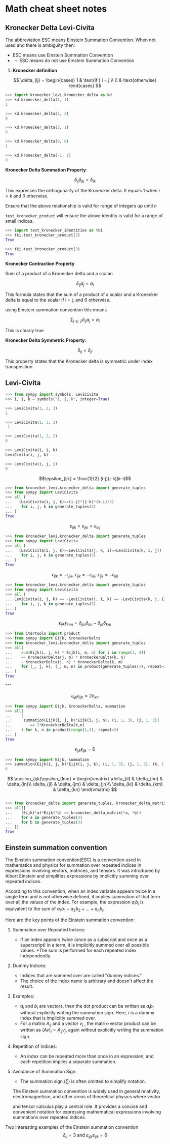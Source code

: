 # Math cheat sheet notes

## Kronecker Delta Levi-Civita

The abbreviation ESC means Einstein Summation Convention.
When not used and there is ambiguity then:

* $\text{ESC}$  means use Einstein Summation Convention
* $\sim \text{ESC}$  means do not use Einstein Summation Convention

1. **Kronecker definition**

$$
    \delta_{ij} =
        \begin{cases} 1 & \text{if } i = j \\
                      0 & \text{otherwise}
        \end{cases}
$$

```python
>>> import kronecker_levi.kronecker_delta as kd
>>> kd.kronecker_delta(1, 1)
1

>>> kd.kronecker_delta(1, 2)
0

>>> kd.kronecker_delta(2, 1)
0

>>> kd.kronecker_delta(0, 0)
1

>>> kd.kronecker_delta(-1, 1)
0

```

**Kronecker Delta Summation Property**:

$$
\delta_{ij}\delta_{jk} = \delta_{ik}$$

This expresses the orthogonality of the Kronecker delta. It equals 1 when $i = k$ and $0$ otherwise.

Ensure that the above relationship is valid for range of integers up until $n$

`test_kronecker_product` will ensure the above identity is valid for a range of small indices.

```python
>>> import test_kronecker_identities as tki
>>> tki.test_kronecker_product(2)
True

>>> tki.test_kronecker_product(3)
True

```

**Kronecker Contraction Property**

Sum of a product of a Kronecker delta and a scalar:

$$ \delta_{ij} a_j = a_i $$

This formula states that the sum of a product of a scalar and a Kronecker delta is equal to the scalar if i = j, and 0 otherwise.

using Einstein summation convention this means

$$
\sum_{j \in \mathbb Z} \delta_{ij} a_j = a_i
$$

This is clearly true

**Kronecker Delta Symmetric Property**:

$$\delta_{ij} = \delta_{ji}$$

This property states that the Kronecker delta is symmetric under index transposition.

## Levi-Civita

```python
>>> from sympy import symbols, LeviCivita
>>> i, j, k = symbols("i, j, k", integer=True)

>>> LeviCivita(1, 2, 3)
1

>>> LeviCivita(1, 3, 2)
-1

>>> LeviCivita(1, 2, 2)
0

>>> LeviCivita(i, j, k)
LeviCivita(i, j, k)

>>> LeviCivita(i, j, i)
0

```

$$\epsilon_{ijk} = \frac{1}{2} (i-j)(j-k)(k-i)$$

```python
>>> from kronecker_levi.kronecker_delta import generate_tuples
>>> from sympy import LeviCivita
>>> all ( 
...   (LeviCivita(i, j, k)==(i-j)*(j-k)*(k-i)/2)
...    for i, j, k in generate_tuples(3)
... )
True

```

$$\varepsilon_{ijk} = \varepsilon_{jki} = \varepsilon_{kij}$$

```python
>>> from kronecker_levi.kronecker_delta import generate_tuples
>>> from sympy import LeviCivita
>>> all ( 
...   (LeviCivita(i, j, k)==LeviCivita(j, k, i)==LeviCivita(k, i, j))
...    for i, j, k in generate_tuples(3)
... )
True

```

$$\epsilon_{ijk} = -\epsilon_{jik}, \;
    \epsilon_{ijk} = -\epsilon_{ikj},  \;
    \epsilon_{ijk} = -\epsilon_{kji}$$

```python
>>> from kronecker_levi.kronecker_delta import generate_tuples
>>> from sympy import LeviCivita
>>> all ( 
... LeviCivita(i, j, k) == -LeviCivita(j, i, k) == -LeviCivita(k, j, i) 
...    for i, j, k in generate_tuples(3)
... )
True

```

$$\epsilon_{ijk}\epsilon_{imn} =  \delta_{jm} \delta_{kn} - \delta_{jn} \delta_{km}$$

```python
>>> from itertools import product
>>> from sympy import Eijk, KroneckerDelta
>>> from kronecker_levi.kronecker_delta import generate_tuples
>>> all(
...    sum(Eijk(i, j, k) * Eijk(i, m, n) for i in range(1, 4))
...    == KroneckerDelta(j, m) * KroneckerDelta(k, n)
...    - KroneckerDelta(j, n) * KroneckerDelta(k, m)
...    for (_, j, k), (_, m, n) in product(generate_tuples(3), repeat=2)
... )
True

```

"""

$$\epsilon_{ijk} \epsilon_{ijn} = 2 \delta_{kn}$$

```python
>>> from sympy import Eijk, KroneckerDelta, summation
>>> all(
...    (
...     summation(Eijk(i, j, k)*Eijk(i, j, n), (i, 1, 3), (j, 1, 3))
...        == 2*KroneckerDelta(k,n) 
...    ) for k, n in product(range(1,4), repeat=2)
... )
True

```



$$\epsilon_{ijk}\epsilon_{ijk} = 6$$

```python
>>> from sympy import Eijk, summation
>>> summation(Eijk(i, j, k)*Eijk(i, j, k), (i, 1, 3), (j, 1, 3), (k, 1, 3))
6

```

$$
\epsilon_{ijk}\epsilon_{lmn}  =
      \begin{vmatrix}
         \delta_{il} & \delta_{im} & \delta_{in}\\
         \delta_{jl} & \delta_{jm} & \delta_{jn}\\
         \delta_{kl} & \delta_{km} & \delta_{kn}
      \end{vmatrix}
$$

```python

>>> from kronecker_delta import generate_tuples, kronecker_delta_matrix
>>> all([
...    (Eijk(*a)*Eijk(*b) == kronecker_delta_matrix(*a, *b))
...    for a in generate_tuples(3)
...    for b in generate_tuples(3)
... ])
True

```

## Einstein summation convention

The Einstein summation convention(ESC) is a convention used in mathematics
and physics for summation over repeated indices in expressions
involving vectors, matrices, and tensors. It was introduced by Albert
Einstein and simplifies expressions by implicitly summing over repeated
indices.

According to this convention, when an index variable appears twice in
a single term and is not otherwise defined, it implies summation of that
term over all the values of the index. For example, the expression
$a_{i}b_{i}$ is equivalent to the sum of
$a_{1}b_{1} + a_{2}b_{2} + ... + a_{n}b_{n}$

Here are the key points of the Einstein summation convention:

1. Summation over Repeated Indices:
    * If an index appears twice (once as a subscript and once as a
    superscript) in a term, it is implicitly summed over all
    possible values.
    *The sum is performed for each repeated index independently.
1. Dummy Indices:
    * Indices that are summed over are called "dummy indices."
    * The choice of the index name is arbitrary and doesn't affect
    the result.
1. Examples:
    * $a_i$ and $b_i$ are vectors, then the dot product can be written
    as $a_i b_i$ without explicitly writing the summation sign. Here,
    $i$ is a dummy index that is implicitly summed over.
    * For a matrix $A_{ij}$ and a vector $v_j$ , the matrix-vector
    product can be written as $(Av)_i = A_{ij} v_j$, again without
    explicitly writing the summation sign.
1. Repetition of Indices:
    * An index can be repeated more than once in an expression, and
    each repetition implies a separate summation.
1. Avoidance of Summation Sign:
    * The summation sign $(\sum)$ is often omitted to simplify notation.

   The Einstein summation convention is widely used in general relativity, electromagnetism, and other areas of theoretical physics where vector

   and tensor calculus play a central role. It provides a concise and
   convenient notation for expressing mathematical expressions
   involving summations over repeated indices.

Two interesting examples of  the Einstein summation convention
$$ \delta_{i i} = 3 \text{ and } \varepsilon_{ijk}\varepsilon_{ijk} = 6$$
